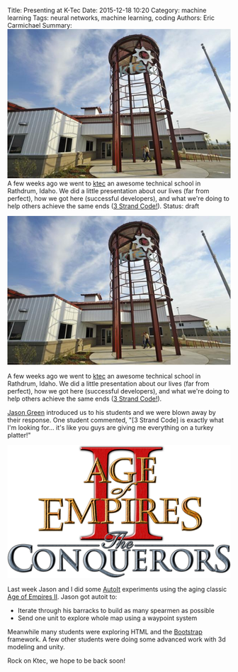 Title: Presenting at K-Tec
Date: 2015-12-18 10:20
Category: machine learning
Tags: neural networks, machine learning, coding
Authors: Eric Carmichael
Summary: ![KTec](/images/events/ktec.jpg) A few weeks ago we went to [ktec](http://ktectraining.org/) an awesome technical school in Rathdrum, Idaho. We did a little presentation about our lives (far from perfect), how we got here (successful developers), and what we're doing to help others achieve the same ends ([3 Strand Code!](http://3strandcode.com)).
Status: draft

![KTec](/images/events/ktec.jpg)

A few weeks ago we went to [ktec](http://ktectraining.org/) an awesome technical school in Rathdrum, Idaho. We did a
little presentation about our lives (far from perfect), how we got here (successful developers), and what we're doing to help others
achieve the same ends ([3 Strand Code!](http://3strandcode.com)).


[Jason Green](http://ktectraining.org/jason-green.html) introduced us to his students and we were blown away by their response.
One student commented, "[3 Strand Code] is exactly what I'm looking for... it's like you guys are giving me everything on
a turkey platter!"

![KTec](/images/events/age_of_empires.png)

Last week Jason and I did some [AutoIt](http://autoitscript.com) experiments using the aging classic 
[Age of Empires II](http://www.ageofempires.com/).  Jason got autoit to:

 * Iterate through his barracks to build as many spearmen as possible
 * Send one unit to explore whole map using a waypoint system
 
Meanwhile many students were exploring HTML and the [Bootstrap](http://getbootstrap.com) framework. A few other students were
doing some advanced work with 3d modeling and unity.

Rock on Ktec, we hope to be back soon!
